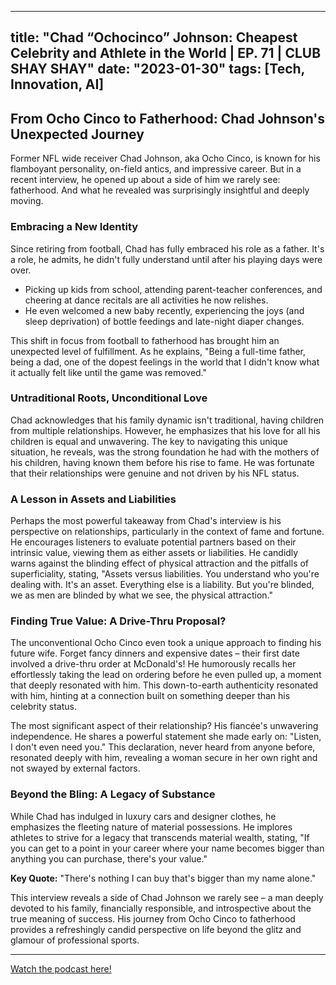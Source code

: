 
---
title: "Chad “Ochocinco” Johnson: Cheapest Celebrity and Athlete in the World | EP. 71 | CLUB SHAY SHAY"
date: "2023-01-30"
tags: [Tech, Innovation, AI]
---

## From Ocho Cinco to Fatherhood: Chad Johnson's Unexpected Journey 

Former NFL wide receiver Chad Johnson, aka Ocho Cinco, is known for his flamboyant personality, on-field antics, and impressive career. But in a recent interview, he opened up about a side of him we rarely see: fatherhood. And what he revealed was surprisingly insightful and deeply moving. 

###  Embracing a New Identity

Since retiring from football, Chad has fully embraced his role as a father. It's a role, he admits, he didn't fully understand until after his playing days were over.  

* Picking up kids from school, attending parent-teacher conferences, and cheering at dance recitals are all activities he now relishes. 
* He even welcomed a new baby recently, experiencing the joys (and sleep deprivation) of bottle feedings and late-night diaper changes. 

This shift in focus from football to fatherhood has brought him an unexpected level of fulfillment. As he explains, "Being a full-time father, being a dad, one of the dopest feelings in the world that I didn't know what it actually felt like until the game was removed."

### Untraditional Roots, Unconditional Love

Chad acknowledges that his family dynamic isn't traditional, having children from multiple relationships.  However, he emphasizes that his love for all his children is equal and unwavering. The key to navigating this unique situation, he reveals, was the strong foundation he had with the mothers of his children, having known them before his rise to fame. He was fortunate that their relationships were genuine and not driven by his NFL status. 

###  A Lesson in Assets and Liabilities

Perhaps the most powerful takeaway from Chad's interview is his perspective on relationships, particularly in the context of fame and fortune.  He encourages listeners to evaluate potential partners based on their intrinsic value, viewing them as either assets or liabilities. He candidly warns against the blinding effect of physical attraction and the pitfalls of superficiality, stating, "Assets versus liabilities. You understand who you're dealing with. It's an asset. Everything else is a liability. But you're blinded, we as men are blinded by what we see, the physical attraction."

### Finding True Value: A Drive-Thru Proposal?

The unconventional Ocho Cinco even took a unique approach to finding his future wife. Forget fancy dinners and expensive dates – their first date involved a drive-thru order at McDonald's! He humorously recalls her effortlessly taking the lead on ordering before he even pulled up, a moment that deeply resonated with him.  This down-to-earth authenticity resonated with him, hinting at a connection built on something deeper than his celebrity status.  

The most significant aspect of their relationship? His fiancée's unwavering independence. He shares a powerful statement she made early on: "Listen, I don't even need you." This declaration, never heard from anyone before, resonated deeply with him, revealing a woman secure in her own right and not swayed by external factors.  

### Beyond the Bling:  A Legacy of Substance

While Chad has indulged in luxury cars and designer clothes, he emphasizes the fleeting nature of material possessions. He implores athletes to strive for a legacy that transcends material wealth, stating, "If you can get to a point in your career where your name becomes bigger than anything you can purchase, there's your value." 

**Key Quote:** "There's nothing I can buy that's bigger than my name alone."

This interview reveals a side of Chad Johnson we rarely see – a man deeply devoted to his family, financially responsible, and introspective about the true meaning of success.  His journey from Ocho Cinco to fatherhood provides a refreshingly candid perspective on life beyond the glitz and glamour of professional sports.

---
        




<a href="https://youtube.com/watch?v=KgScnzMqu_o" target="_blank">Watch the podcast here!</a>
